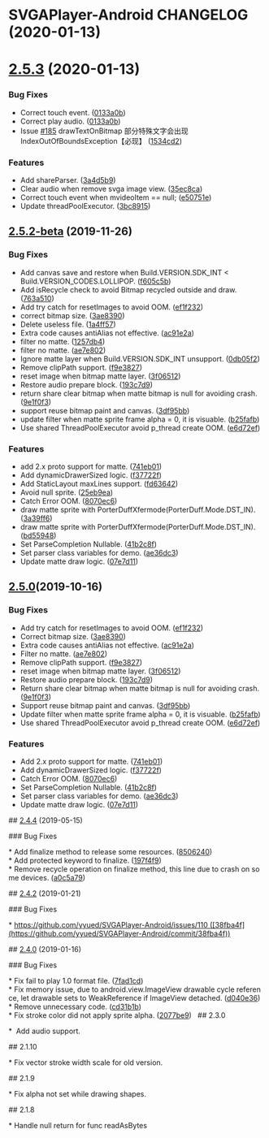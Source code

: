 # SVGAPlayer-Android CHANGELOG (2020-01-13)

# [2.5.3](https://github.com/yyued/SVGAPlayer-Android/compare/2.5.2-beta...2.5.3) (2020-01-13)


### Bug Fixes
* Correct touch event. ([0133a0b](https://github.com/yyued/SVGAPlayer-Android/commit/0133a0b))
* Correct play audio. ([0133a0b](https://github.com/yyued/SVGAPlayer-Android/commit/0133a0b))
* Issue [#185](https://github.com/yyued/SVGAPlayer-Android/issues/185) drawTextOnBitmap 部分特殊文字会出现IndexOutOfBoundsException【必现】 ([1534cd2](https://github.com/yyued/SVGAPlayer-Android/commit/1534cd2))


### Features

* Add shareParser. ([3a4d5b9](https://github.com/yyued/SVGAPlayer-Android/commit/3a4d5b9))
* Clear audio when remove svga image view. ([35ec8ca](https://github.com/yyued/SVGAPlayer-Android/commit/35ec8ca))
* Correct touch event when mvideoItem == null; ([e50751e](https://github.com/yyued/SVGAPlayer-Android/commit/e50751e))
* Update threadPoolExecutor. ([3bc8915](https://github.com/yyued/SVGAPlayer-Android/commit/3bc8915))


## [2.5.2-beta](https://github.com/yyued/SVGAPlayer-Android/compare/2.4.4...2.5.2-beta) (2019-11-26)


### Bug Fixes

* Add canvas save and restore when Build.VERSION.SDK_INT < Build.VERSION_CODES.LOLLIPOP. ([f605c5b](https://github.com/yyued/SVGAPlayer-Android/commit/f605c5b))
* Add isRecycle check to avoid Bitmap recycled outside and draw. ([763a510](https://github.com/yyued/SVGAPlayer-Android/commit/763a510))
* Add try catch for resetImages to avoid OOM. ([ef1f232](https://github.com/yyued/SVGAPlayer-Android/commit/ef1f232))
* correct bitmap size. ([3ae8390](https://github.com/yyued/SVGAPlayer-Android/commit/3ae8390))
* Delete useless file. ([1a4ff57](https://github.com/yyued/SVGAPlayer-Android/commit/1a4ff57))
* Extra code causes antiAlias not effective. ([ac91e2a](https://github.com/yyued/SVGAPlayer-Android/commit/ac91e2a))
* filter no matte. ([1257db4](https://github.com/yyued/SVGAPlayer-Android/commit/1257db4))
* filter no matte. ([ae7e802](https://github.com/yyued/SVGAPlayer-Android/commit/ae7e802))
* Ignore matte layer when Build.VERSION.SDK_INT unsupport. ([0db05f2](https://github.com/yyued/SVGAPlayer-Android/commit/0db05f2))
* Remove clipPath support. ([f9e3827](https://github.com/yyued/SVGAPlayer-Android/commit/f9e3827))
* reset image when bitmap matte layer. ([3f06512](https://github.com/yyued/SVGAPlayer-Android/commit/3f06512))
* Restore audio prepare block. ([193c7d9](https://github.com/yyued/SVGAPlayer-Android/commit/193c7d9))
* return share clear bitmap when matte bitmap is null for avoiding crash. ([9e1f0f3](https://github.com/yyued/SVGAPlayer-Android/commit/9e1f0f3))
* support reuse bitmap paint and canvas. ([3df95bb](https://github.com/yyued/SVGAPlayer-Android/commit/3df95bb))
* update filter when matte sprite frame alpha = 0, it is visuable. ([b25fafb](https://github.com/yyued/SVGAPlayer-Android/commit/b25fafb))
* Use shared ThreadPoolExecutor avoid p_thread create OOM. ([e6d72ef](https://github.com/yyued/SVGAPlayer-Android/commit/e6d72ef))


### Features

* add 2.x proto support for matte. ([741eb01](https://github.com/yyued/SVGAPlayer-Android/commit/741eb01))
* Add dynamicDrawerSized logic. ([f37722f](https://github.com/yyued/SVGAPlayer-Android/commit/f37722f))
* Add StaticLayout maxLines support. ([fd63642](https://github.com/yyued/SVGAPlayer-Android/commit/fd63642))
* Avoid null sprite. ([25eb9ea](https://github.com/yyued/SVGAPlayer-Android/commit/25eb9ea))
* Catch Error OOM. ([8070ec6](https://github.com/yyued/SVGAPlayer-Android/commit/8070ec6))
* draw matte sprite with PorterDuffXfermode(PorterDuff.Mode.DST_IN). ([3a39ff6](https://github.com/yyued/SVGAPlayer-Android/commit/3a39ff6))
* draw matte sprite with PorterDuffXfermode(PorterDuff.Mode.DST_IN). ([bd55948](https://github.com/yyued/SVGAPlayer-Android/commit/bd55948))
* Set ParseCompletion Nullable. ([41b2c8f](https://github.com/yyued/SVGAPlayer-Android/commit/41b2c8f))
* Set parser class variables for demo. ([ae36dc3](https://github.com/yyued/SVGAPlayer-Android/commit/ae36dc3))
* Update matte draw logic. ([07e7d11](https://github.com/yyued/SVGAPlayer-Android/commit/07e7d11))

## [2.5.0](https://github.com/yyued/SVGAPlayer-Android/tree/2.5.0-release)(2019-10-16)

### Bug Fixes

* Add try catch for resetImages to avoid OOM. ([ef1f232](https://github.com/yyued/SVGAPlayer-Android/commit/ef1f232))
* Correct bitmap size. ([3ae8390](https://github.com/yyued/SVGAPlayer-Android/commit/3ae8390))
* Extra code causes antiAlias not effective. ([ac91e2a](https://github.com/yyued/SVGAPlayer-Android/commit/ac91e2a))
* Filter no matte. ([ae7e802](https://github.com/yyued/SVGAPlayer-Android/commit/ae7e802))
* Remove clipPath support. ([f9e3827](https://github.com/yyued/SVGAPlayer-Android/commit/f9e3827))
* reset image when bitmap matte layer. ([3f06512](https://github.com/yyued/SVGAPlayer-Android/commit/3f06512))
* Restore audio prepare block. ([193c7d9](https://github.com/yyued/SVGAPlayer-Android/commit/193c7d9))
* Return share clear bitmap when matte bitmap is null for avoiding crash. ([9e1f0f3](https://github.com/yyued/SVGAPlayer-Android/commit/9e1f0f3))
* Support reuse bitmap paint and canvas. ([3df95bb](https://github.com/yyued/SVGAPlayer-Android/commit/3df95bb))
* Update filter when matte sprite frame alpha = 0, it is visuable. ([b25fafb](https://github.com/yyued/SVGAPlayer-Android/commit/b25fafb))
* Use shared ThreadPoolExecutor avoid p_thread create OOM. ([e6d72ef](https://github.com/yyued/SVGAPlayer-Android/commit/e6d72ef))


### Features

* Add 2.x proto support for matte. ([741eb01](https://github.com/yyued/SVGAPlayer-Android/commit/741eb01))
* Add dynamicDrawerSized logic. ([f37722f](https://github.com/yyued/SVGAPlayer-Android/commit/f37722f))
* Catch Error OOM. ([8070ec6](https://github.com/yyued/SVGAPlayer-Android/commit/8070ec6))
* Set ParseCompletion Nullable. ([41b2c8f](https://github.com/yyued/SVGAPlayer-Android/commit/41b2c8f))
* Set parser class variables for demo. ([ae36dc3](https://github.com/yyued/SVGAPlayer-Android/commit/ae36dc3))
* Update matte draw logic. ([07e7d11](https://github.com/yyued/SVGAPlayer-Android/commit/07e7d11))

## [2.4.4](https://github.com/yyued/SVGAPlayer-Android/compare/2.4.3...2.4.4) (2019-05-15)


### Bug Fixes

* Add finalize method to release some resources. ([8506240](https://github.com/yyued/SVGAPlayer-Android/commit/8506240))
* Add protected keyword to finalize. ([197f4f9](https://github.com/yyued/SVGAPlayer-Android/commit/197f4f9))
* Remove recycle operation on finalize method, this line due to crash on some devices. ([a0c5a79](https://github.com/yyued/SVGAPlayer-Android/commit/a0c5a79))



## [2.4.2](https://github.com/yyued/SVGAPlayer-Android/compare/2.4.0...2.4.2) (2019-01-21)


### Bug Fixes

* https://github.com/yyued/SVGAPlayer-Android/issues/110 ([38fba4f](https://github.com/yyued/SVGAPlayer-Android/commit/38fba4f))



## [2.4.0](https://github.com/yyued/SVGAPlayer-Android/compare/2.3.0...2.4.0) (2019-01-16)


### Bug Fixes

* Fix fail to play 1.0 format file. ([7fad1cd](https://github.com/yyued/SVGAPlayer-Android/commit/7fad1cd))
* Fix memory issue, due to android.view.ImageView drawable cycle reference, let drawable sets to WeakReference if ImageView detached. ([d040e36](https://github.com/yyued/SVGAPlayer-Android/commit/d040e36))
* Remove unnecessary code. ([cd31b1b](https://github.com/yyued/SVGAPlayer-Android/commit/cd31b1b))
* Fix stroke color did not apply sprite alpha. ([2077be9](https://github.com/yyued/SVGAPlayer-Android/commit/2077be9))
 
## 2.3.0 

*  Add audio support. 

## 2.1.10 

* Fix vector stroke width scale for old version.

## 2.1.9

* Fix alpha not set while drawing shapes.

## 2.1.8 

* Handle null return for func readAsBytes



